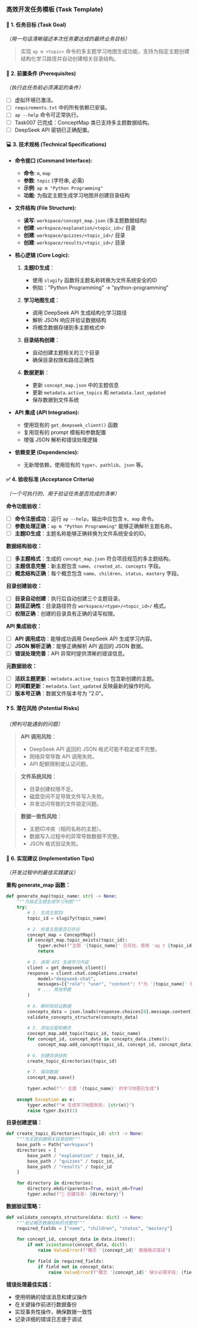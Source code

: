 ### **高效开发任务模板 (Task Template)**

#### 🎯 **1. 任务目标 (Task Goal)**

*（用一句话清晰描述本次任务要达成的最终业务目标）*
> 实现 `ap m <topic>` 命令的多主题学习地图生成功能，支持为指定主题创建结构化学习路径并自动创建相关目录结构。

#### 📝 **2. 前置条件 (Prerequisites)**

*（执行此任务前必须满足的条件）*

- [ ] 虚拟环境已激活。
- [ ] `requirements.txt` 中的所有依赖已安装。
- [ ] `ap --help` 命令可正常执行。
- [ ] Task007 已完成：ConceptMap 类已支持多主题数据结构。
- [ ] DeepSeek API 密钥已正确配置。

#### 💻 **3. 技术规格 (Technical Specifications)**

- **命令接口 (Command Interface):**
  - **命令**: `m`, `map`
  - **参数**: `topic` (字符串, 必需)
  - **示例**: `ap m "Python Programming"`
  - **功能**: 为指定主题生成学习地图并创建目录结构

- **文件结构 (File Structure):**
  - **读写**: `workspace/concept_map.json` (多主题数据结构)
  - **创建**: `workspace/explanation/<topic_id>/` 目录
  - **创建**: `workspace/quizzes/<topic_id>/` 目录
  - **创建**: `workspace/results/<topic_id>/` 目录

- **核心逻辑 (Core Logic):**
    1. **主题ID生成**：
       - 使用 `slugify` 函数将主题名称转换为文件系统安全的ID
       - 例如："Python Programming" → "python-programming"

    2. **学习地图生成**：
       - 调用 DeepSeek API 生成结构化学习路径
       - 解析 JSON 响应并验证数据结构
       - 将概念数据存储到多主题格式中

    3. **目录结构创建**：
       - 自动创建主题相关的三个目录
       - 确保目录权限和路径正确性

    4. **数据更新**：
       - 更新 `concept_map.json` 中的主题信息
       - 更新 `metadata.active_topics` 和 `metadata.last_updated`
       - 保存数据到文件系统

- **API 集成 (API Integration):**
  - 使用现有的 `get_deepseek_client()` 函数
  - 复用现有的 prompt 模板和参数配置
  - 增强 JSON 解析和错误处理逻辑

- **依赖变更 (Dependencies):**
  - 无新增依赖，使用现有的 `typer`、`pathlib`、`json` 等。

#### ✅ **4. 验收标准 (Acceptance Criteria)**

*（一个可执行的、用于验证任务是否完成的清单）*

**命令功能验收：**

- [ ] **命令注册成功**：运行 `ap --help`，输出中应包含 `m, map` 命令。
- [ ] **参数处理正确**：`ap m "Python Programming"` 能够正确解析主题名称。
- [ ] **主题ID生成**：主题名称能够正确转换为文件系统安全的ID。

**数据结构验收：**

- [ ] **多主题格式**：生成的 `concept_map.json` 符合项目规范的多主题结构。
- [ ] **主题信息完整**：新主题包含 `name`、`created_at`、`concepts` 字段。
- [ ] **概念结构正确**：每个概念包含 `name`、`children`、`status`、`mastery` 字段。

**目录创建验收：**

- [ ] **目录自动创建**：执行后自动创建三个主题目录。
- [ ] **路径正确性**：目录路径符合 `workspace/<type>/<topic_id>/` 格式。
- [ ] **权限正确**：创建的目录具有正确的读写权限。

**API 集成验收：**

- [ ] **API 调用成功**：能够成功调用 DeepSeek API 生成学习内容。
- [ ] **JSON 解析正确**：能够正确解析 API 返回的 JSON 数据。
- [ ] **错误处理完善**：API 异常时提供清晰的错误信息。

**元数据验收：**

- [ ] **活跃主题更新**：`metadata.active_topics` 包含新创建的主题。
- [ ] **时间戳更新**：`metadata.last_updated` 反映最新的操作时间。
- [ ] **版本号正确**：数据文件版本号为 "2.0"。

#### ❓ **5. 潜在风险 (Potential Risks)**

*（预判可能遇到的问题）*
> **API 调用风险**：
>
> - DeepSeek API 返回的 JSON 格式可能不稳定或不完整。
> - 网络异常导致 API 调用失败。
> - API 配额限制或认证问题。

> **文件系统风险**：
>
> - 目录创建权限不足。
> - 磁盘空间不足导致文件写入失败。
> - 并发访问导致的文件锁定问题。

> **数据一致性风险**：
>
> - 主题ID冲突（相同名称的主题）。
> - 数据写入过程中的异常导致数据不完整。
> - JSON 格式验证失败。

#### 🔧 **6. 实现建议 (Implementation Tips)**

*（开发过程中的最佳实践建议）*

**重构 generate_map 函数：**

```python
def generate_map(topic_name: str) -> None:
    """为指定主题生成学习地图"""
    try:
        # 1. 生成主题ID
        topic_id = slugify(topic_name)
        
        # 2. 检查主题是否已存在
        concept_map = ConceptMap()
        if concept_map.topic_exists(topic_id):
            typer.echo(f"主题 '{topic_name}' 已存在，使用 'ap t {topic_id}' 查看详情")
            return
        
        # 3. 调用 API 生成学习内容
        client = get_deepseek_client()
        response = client.chat.completions.create(
            model="deepseek-chat",
            messages=[{"role": "user", "content": f"为 '{topic_name}' 创建学习地图..."}],
            # ... 其他参数
        )
        
        # 4. 解析和验证数据
        concepts_data = json.loads(response.choices[0].message.content)
        validate_concepts_structure(concepts_data)
        
        # 5. 添加主题和概念
        concept_map.add_topic(topic_id, topic_name)
        for concept_id, concept_data in concepts_data.items():
            concept_map.add_concept(topic_id, concept_id, concept_data)
        
        # 6. 创建目录结构
        create_topic_directories(topic_id)
        
        # 7. 保存数据
        concept_map.save()
        
        typer.echo(f"✅ 主题 '{topic_name}' 的学习地图已生成")
        
    except Exception as e:
        typer.echo(f"❌ 生成学习地图失败: {str(e)}")
        raise typer.Exit(1)
```

**目录创建逻辑：**

```python
def create_topic_directories(topic_id: str) -> None:
    """为主题创建相关目录结构"""
    base_path = Path("workspace")
    directories = [
        base_path / "explanation" / topic_id,
        base_path / "quizzes" / topic_id,
        base_path / "results" / topic_id
    ]
    
    for directory in directories:
        directory.mkdir(parents=True, exist_ok=True)
        typer.echo(f"📁 创建目录: {directory}")
```

**数据验证策略：**

```python
def validate_concepts_structure(data: dict) -> None:
    """验证概念数据结构的完整性"""
    required_fields = ["name", "children", "status", "mastery"]
    
    for concept_id, concept_data in data.items():
        if not isinstance(concept_data, dict):
            raise ValueError(f"概念 '{concept_id}' 数据格式错误")
        
        for field in required_fields:
            if field not in concept_data:
                raise ValueError(f"概念 '{concept_id}' 缺少必需字段: {field}")
```

**错误处理最佳实践：**

- 使用明确的错误消息和建议操作
- 在关键操作前进行数据备份
- 实现事务性操作，确保数据一致性
- 记录详细的错误日志便于调试
